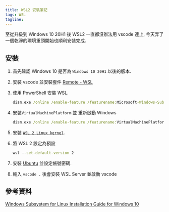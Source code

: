 ```yaml
---
title: WSL2 安裝筆記
tags: WSL
tagline: 
---
```


至從升級到 Windows 10 20H1 後 WSL2 一直都沒辦法用 vscode 連上, 今天弄了一個乾淨的環境重頭開始也順利安裝完成.

## 安裝

1. 首先確認 Windows 10 是否為 `Windows 10 20H1` 以後的版本.

1. 安裝 vscode 並安裝套件 [Remote - WSL](https://marketplace.visualstudio.com/items?itemName=ms-vscode-remote.remote-wsl)

1. 使用 PowerShell 安裝 WSL.

    ```cmd
    dism.exe /online /enable-feature /featurename:Microsoft-Windows-Subsystem-Linux /all /norestart
    ```

1. 安裝`VirtualMachinePlatform` 並 重新啟動 Windows

    ```cmd
    dism.exe /online /enable-feature /featurename:VirtualMachinePlatform /all /norestart
    ```

1. 安裝 [`WSL 2 Linux kernel`](https://aka.ms/wsl2kernel).

1. 將 WSL 2 設定為預設

    ```cmd
    wsl --set-default-version 2
    ```

1. 安裝 [Ubuntu](https://www.microsoft.com/zh-tw/p/ubuntu/9nblggh4msv6?activetab=pivot:overviewtab) 並設定帳號密碼.

1. 輸入 `vscode .` 後會安裝 WSL Server 並啟動 vscode

## 參考資料

[Windows Subsystem for Linux Installation Guide for Windows 10](https://aka.ms/wslinstall)